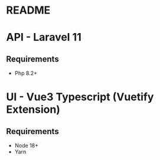 # README

# API - Laravel 11

## Requirements 
- Php 8.2+

# UI - Vue3 Typescript (Vuetify Extension)

## Requirements
- Node 18+
- Yarn
